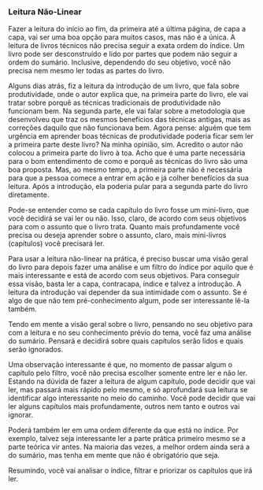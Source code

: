 ### Leitura Não-Linear

Fazer a leitura do início ao fim, da primeira até a última página, de capa a capa, vai ser uma boa opção para muitos casos, mas não é a única. A leitura de livros técnicos não precisa seguir a exata ordem do índice. Um livro pode ser desconstruído e lido por partes que podem não seguir a ordem do sumário. Inclusive, dependendo do seu objetivo, você não precisa nem mesmo ler todas as partes do livro.

Alguns dias atrás, fiz a leitura da introdução de um livro, que fala sobre produtividade, onde o autor explica que, na primeira parte do livro, ele vai tratar sobre porquê as técnicas tradicionais de produtividade não funcionam bem. Na segunda parte, ele vai falar sobre a metodologia que  desenvolveu que traz os mesmos benefícios das técnicas antigas, mais as correções daquilo que não funcionava bem. Agora pense: alguém que tem urgência em aprender boas técnicas de produtividade poderia ficar sem ler a primeira parte deste livro? Na minha opinião, sim. Acredito o autor não colocou a primeira parte do livro à toa. Acho que é uma parte necessária para o bom entendimento de como e porquê as técnicas do livro são uma boa proposta. Mas, ao mesmo tempo, a primeira parte não é necessária para que a pessoa comece a entrar em ação e já colher benefícios da sua leitura. Após a introdução, ela poderia pular para a segunda parte do livro diretamente. 

Pode-se entender como se cada capítulo do livro fosse um mini-livro, que você decidirá se vai ler ou não. Isso, claro, de acordo com seus objetivos para com o assunto que o livro trata. Quanto mais profundamente você precisa ou deseja aprender sobre o assunto, claro, mais mini-livros (capítulos) você precisará ler.

Para usar a leitura não-linear na prática, é preciso buscar uma visão geral do livro para depois fazer uma análise e um filtro do índice por aquilo que é mais interessante e está de acordo com seus objetivos. Para conseguir essa visão, basta ler a capa, contracapa, índice e talvez a introdução. A leitura da introdução vai depender da sua intimidade com o assunto. Se é algo de que não tem pré-conhecimento algum, pode ser interessante lê-la também.

Tendo em mente a visão geral sobre o livro, pensando no seu objetivo para com a leitura e no seu conhecimento prévio do tema, você faz uma análise do sumário. Pensará e decidirá sobre quais capítulos serão lidos e quais serão ignorados.

Uma observação interessante é que, no momento de passar algum o capítulo pelo filtro, você não precisa escolher somente entre ler e não ler. Estando na dúvida de fazer a leitura de algum capítulo, pode decidir que vai ler, mas passará mais rápido pelo mesmo, e só aprofundará sua leitura se identificar algo interessante no meio do caminho. Você pode decidir que vai ler alguns capítulos mais profundamente, outros nem tanto e outros vai ignorar.

Poderá também ler em uma ordem diferente da que está no índice. Por exemplo, talvez seja interessante ler a parte prática primeiro mesmo se a parte teórica vir antes. Na maioria das vezes, a melhor ordem ainda será a do sumário, mas tenha em mente que não é obrigatório que seja.

Resumindo, você vai analisar o índice, filtrar e priorizar os capítulos que irá ler.
